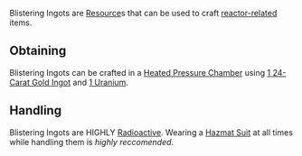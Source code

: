 Blistering Ingots are [Resource](https://github.com/Slimefun/Slimefun4/wiki/Resources)s that can be used to craft [reactor-related](https://github.com/Slimefun/Slimefun4/wiki/Electric-Machines) items.

## Obtaining
Blistering Ingots can be crafted in a [Heated Pressure Chamber](https://github.com/Slimefun/Slimefun4/wiki/Heated-Pressure-Chamber) using [1 24-Carat Gold Ingot](https://github.com/Slimefun/Slimefun4/wiki/Gold-Ingot) and [1 Uranium](https://github.com/Slimefun/Slimefun4/wiki/Uranium).

## Handling
Blistering Ingots are HIGHLY [Radioactive](https://github.com/Slimefun/Slimefun4/wiki/Radiation). Wearing a [Hazmat Suit](https://github.com/Slimefun/Slimefun4/wiki/Hazmat-Suit) at all times while handling them is *highly reccomended*. 
